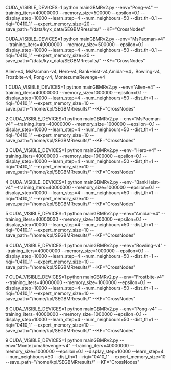 CUDA_VISIBLE_DEVICES=1 python mainGBMRv2.py --env="Pong-v4" --training_iters=40000000 --memory_size=500000 --epsilon=0.1 --display_step=10000 --learn_step=4 --num_neighbours=50 --dist_th=0.1 --riqi="0410_1" --expert_memory_size=20 --save_path="/data/kyx_data/SEGBMRresults/" --KF="CrossNodes"

CUDA_VISIBLE_DEVICES=1 python mainGBMRv2.py --env="MsPacman-v4" --training_iters=40000000 --memory_size=500000 --epsilon=0.1 --display_step=10000 --learn_step=4 --num_neighbours=50 --dist_th=0.1 --riqi="0410_1" --expert_memory_size=20 --save_path="/data/kyx_data/SEGBMRresults/" --KF="CrossNodes"

Alien-v4, MsPacman-v4, Hero-v4, BankHeist-v4,Amidar-v4，Bowling-v4, Frostbite-v4, Pong-v4, MontezumaRevenge-v4

1
CUDA_VISIBLE_DEVICES=1 python mainGBMRv2.py --env="Alien-v4" --training_iters=40000000 --memory_size=1000000 --epsilon=0.1 --display_step=10000 --learn_step=4 --num_neighbours=50 --dist_th=1 --riqi="0410_1" --expert_memory_size=10 --save_path="/home/kpl/SEGBMRresults/" --KF="CrossNodes"

2
CUDA_VISIBLE_DEVICES=1 python mainGBMRv2.py --env="MsPacman-v4" --training_iters=40000000 --memory_size=1000000 --epsilon=0.1 --display_step=10000 --learn_step=4 --num_neighbours=50 --dist_th=1 --riqi="0410_1" --expert_memory_size=10 --save_path="/home/kpl/SEGBMRresults/" --KF="CrossNodes"

3
CUDA_VISIBLE_DEVICES=1 python mainGBMRv2.py --env="Hero-v4" --training_iters=40000000 --memory_size=1000000 --epsilon=0.1 --display_step=10000 --learn_step=4 --num_neighbours=50 --dist_th=1 --riqi="0410_1" --expert_memory_size=10 --save_path="/home/kpl/SEGBMRresults/" --KF="CrossNodes"

4
CUDA_VISIBLE_DEVICES=1 python mainGBMRv2.py --env="BankHeist-v4" --training_iters=40000000 --memory_size=1000000 --epsilon=0.1 --display_step=10000 --learn_step=4 --num_neighbours=50 --dist_th=1 --riqi="0410_1" --expert_memory_size=10 --save_path="/home/kpl/SEGBMRresults/" --KF="CrossNodes"

5
CUDA_VISIBLE_DEVICES=1 python mainGBMRv2.py --env="Amidar-v4" --training_iters=40000000 --memory_size=1000000 --epsilon=0.1 --display_step=10000 --learn_step=4 --num_neighbours=50 --dist_th=1 --riqi="0410_1" --expert_memory_size=10 --save_path="/home/kpl/SEGBMRresults/" --KF="CrossNodes"

6
CUDA_VISIBLE_DEVICES=1 python mainGBMRv2.py --env="Bowling-v4" --training_iters=40000000 --memory_size=1000000 --epsilon=0.1 --display_step=10000 --learn_step=4 --num_neighbours=50 --dist_th=1 --riqi="0410_1" --expert_memory_size=10 --save_path="/home/kpl/SEGBMRresults/" --KF="CrossNodes"

7
CUDA_VISIBLE_DEVICES=1 python mainGBMRv2.py --env="Frostbite-v4" --training_iters=40000000 --memory_size=1000000 --epsilon=0.1 --display_step=10000 --learn_step=4 --num_neighbours=50 --dist_th=1 --riqi="0410_1" --expert_memory_size=10 --save_path="/home/kpl/SEGBMRresults/" --KF="CrossNodes"

8
CUDA_VISIBLE_DEVICES=1 python mainGBMRv2.py --env="Pong-v4" --training_iters=40000000 --memory_size=1000000 --epsilon=0.1 --display_step=10000 --learn_step=4 --num_neighbours=50 --dist_th=1 --riqi="0410_1" --expert_memory_size=10 --save_path="/home/kpl/SEGBMRresults/" --KF="CrossNodes"

9
CUDA_VISIBLE_DEVICES=1 python mainGBMRv2.py --env="MontezumaRevenge-v4" --training_iters=40000000 --memory_size=1000000 --epsilon=0.1 --display_step=10000 --learn_step=4 --num_neighbours=50 --dist_th=1 --riqi="0410_1" --expert_memory_size=10 --save_path="/home/kpl/SEGBMRresults/" --KF="CrossNodes"